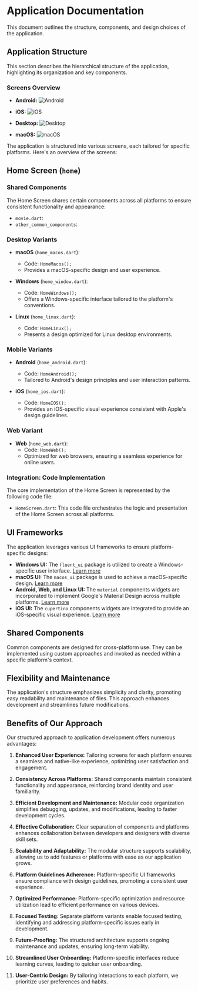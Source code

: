 # Application Documentation
This document outlines the structure, components, and design choices of the application.

## Application Structure
This section describes the hierarchical structure of the application, highlighting its organization and key components.

### Screens Overview

- **Android:**
  ![Android](https://drive.google.com/uc?id=1NrM1h5T0v3hysQtku8w_im1N82j4bcqO)

- **iOS:**
  ![iOS](https://drive.google.com/uc?id=195fUn0RSMhHrcNwH5MrH_zLnWwfBbaoU)

- **Desktop:**
  ![Desktop](https://drive.google.com/uc?id=1daG0afmz_v_HPhY9MzXK2qdgquUCIF0l)

- **macOS:**
  ![macOS](https://drive.google.com/uc?id=12SfGBEHUVanSkxPPm5-vOi5eOKdCZGMV)

The application is structured into various screens, each tailored for specific platforms. Here's an overview of the screens:

## Home Screen (`home`)
### Shared Components
The Home Screen shares certain components across all platforms to ensure consistent functionality and appearance:

- `movie.dart`: 
- `other_common_components`:

### Desktop Variants
- **macOS** (`home_macos.dart`):
    - Code: `HomeMacos();`
    - Provides a macOS-specific design and user experience.

- **Windows** (`home_window.dart`):
    - Code: `HomeWindows();`
    - Offers a Windows-specific interface tailored to the platform's conventions.

- **Linux** (`home_linux.dart`):
    - Code: `HomeLinux();`
    - Presents a design optimized for Linux desktop environments.

### Mobile Variants
- **Android** (`home_android.dart`):
    - Code: `HomeAndroid();`
    - Tailored to Android's design principles and user interaction patterns.

- **iOS** (`home_ios.dart`):
    - Code: `HomeIOS();`
    - Provides an iOS-specific visual experience consistent with Apple's design guidelines.

### Web Variant
- **Web** (`home_web.dart`):
    - Code: `HomeWeb();`
    - Optimized for web browsers, ensuring a seamless experience for online users.

### Integration: Code Implementation
The core implementation of the Home Screen is represented by the following code file:

- `HomeScreen.dart`: This code file orchestrates the logic and presentation of the Home Screen across all platforms.

## UI Frameworks
The application leverages various UI frameworks to ensure platform-specific designs:

- **Windows UI:** The `fluent_ui` package is utilized to create a Windows-specific user interface. [Learn more](https://pub.dev/packages/fluent_ui)
- **macOS UI:** The `macos_ui` package is used to achieve a macOS-specific design. [Learn more](https://pub.dev/packages/macos_ui)
- **Android, Web, and Linux UI:** The `material` components widgets are incorporated to implement Google's Material Design across multiple platforms. [Learn more](https://docs.flutter.dev/ui/widgets/material)
- **iOS UI:** The `cupertino` components widgets are integrated to provide an iOS-specific visual experience. [Learn more](https://docs.flutter.dev/ui/widgets/cupertino)

## Shared Components
Common components are designed for cross-platform use. They can be implemented using custom approaches and invoked as needed within a specific platform's context.

## Flexibility and Maintenance
The application's structure emphasizes simplicity and clarity, promoting easy readability and maintenance of files. This approach enhances development and streamlines future modifications.

## Benefits of Our Approach

Our structured approach to application development offers numerous advantages:

1. **Enhanced User Experience:** Tailoring screens for each platform ensures a seamless and native-like experience, optimizing user satisfaction and engagement.

2. **Consistency Across Platforms:** Shared components maintain consistent functionality and appearance, reinforcing brand identity and user familiarity.

3. **Efficient Development and Maintenance:** Modular code organization simplifies debugging, updates, and modifications, leading to faster development cycles.

4. **Effective Collaboration:** Clear separation of components and platforms enhances collaboration between developers and designers with diverse skill sets.

5. **Scalability and Adaptability:** The modular structure supports scalability, allowing us to add features or platforms with ease as our application grows.

6. **Platform Guidelines Adherence:** Platform-specific UI frameworks ensure compliance with design guidelines, promoting a consistent user experience.

7. **Optimized Performance:** Platform-specific optimization and resource utilization lead to efficient performance on various devices.

8. **Focused Testing:** Separate platform variants enable focused testing, identifying and addressing platform-specific issues early in development.

9. **Future-Proofing:** The structured architecture supports ongoing maintenance and updates, ensuring long-term viability.

10. **Streamlined User Onboarding:** Platform-specific interfaces reduce learning curves, leading to quicker user onboarding.

11. **User-Centric Design:** By tailoring interactions to each platform, we prioritize user preferences and habits.
